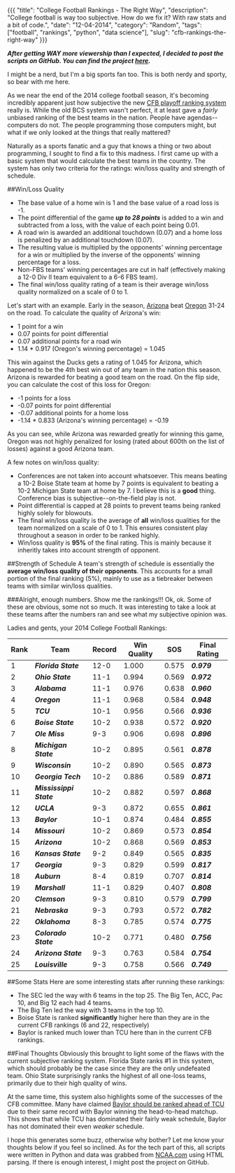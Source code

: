 {{{
  "title": "College Football Rankings - The Right Way",
  "description": "College football is way too subjective. How do we fix it? With raw stats and a bit of code.",
  "date": "12-04-2014",
  "category": "Random",
  "tags": ["football", "rankings", "python", "data science"],
  "slug": "cfb-rankings-the-right-way"
}}}

***After getting WAY more viewership than I expected, I decided to post the scripts on GitHub. You can find the project [here](https://github.com/imdevin567/cfb-rankings).***

I might be a nerd, but I'm a big sports fan too. This is both nerdy and sporty, so bear with me here.

As we near the end of the 2014 college football season, it's becoming incredibly apparent just how subjective the new [CFB playoff ranking system](http://espn.go.com/college-football/rankings/_/poll/21) really is. While the old BCS system wasn't perfect, it at least gave a *fairly* unbiased ranking of the best teams in the nation. People have agendas--computers do not. The people programming those computers might, but what if we only looked at the things that really mattered?

Naturally as a sports fanatic and a guy that knows a thing or two about programming, I sought to find a fix to this madness. I first came up with a basic system that would calculate the best teams in the country. The system has only two criteria for the ratings: win/loss quality and strength of schedule.

##Win/Loss Quality
- The base value of a home win is 1 and the base value of a road loss is -1.
- The point differential of the game ***up to 28 points*** is added to a win and subtracted from a loss, with the value of each point being 0.01.
- A road win is awarded an additional touchdown (0.07) and a home loss is penalized by an additional touchdown (0.07).
- The resulting value is multiplied by the opponents' winning percentage for a win or multiplied by the inverse of the opponents' winning percentage for a loss.
- Non-FBS teams' winning percentages are cut in half (effectively making a 12-0 Div II team equivalent to a 6-6 FBS team).
- The final win/loss quality rating of a team is their average win/loss quality normalized on a scale of 0 to 1.

Let's start with an example. Early in the season, [Arizona](http://espn.go.com/college-football/team/_/id/12/arizona-wildcats) beat [Oregon](http://espn.go.com/college-football/team/_/id/2483/oregon-ducks) 31-24 on the road. To calculate the quality of Arizona's win:

- 1 point for a win
- 0.07 points for point differential
- 0.07 additional points for a road win
- 1.14 * 0.917 (Oregon's winning percentage) = 1.045

This win against the Ducks gets a rating of 1.045 for Arizona, which happened to be the 4th best win out of any team in the nation this season. Arizona is rewarded for beating a good team on the road. On the flip side, you can calculate the cost of this loss for Oregon:

- -1 points for a loss
- -0.07 points for point differential
- -0.07 additional points for a home loss
- -1.14 * 0.833 (Arizona's winning percentage) = -0.19

As you can see, while Arizona was rewarded greatly for winning this game, Oregon was not highly penalized for losing (rated about 600th on the list of losses) against a good Arizona team.

A few notes on win/loss quality:

- Conferences are not taken into account whatsoever. This means beating a 10-2 Boise State team at home by 7 points is equivalent to beating a 10-2 Michigan State team at home by 7. I believe this is a **good** thing. Conference bias is subjective--on-the-field play is not.
- Point differential is capped at 28 points to prevent teams being ranked highly solely for blowouts.
- The final win/loss quality is the average of **all** win/loss qualities for the team normalized on a scale of 0 to 1. This ensures consistent play throughout a season in order to be ranked highly.
- Win/loss quality is **95%** of the final rating. This is mainly because it inheritly takes into account strength of opponent.

##Strength of Schedule
A team's strength of schedule is essentially the **average win/loss quality of their opponents**. This accounts for a small portion of the final ranking (5%), mainly to use as a tiebreaker between teams with similar win/loss qualities.

###Alright, enough numbers. Show me the rankings!!!
Ok, ok. Some of these are obvious, some not so much. It was interesting to take a look at these teams after the numbers ran and see what my subjective opinion was.

Ladies and gents, your 2014 College Football Rankings:

| **Rank** | **Team**                | **Record** | **Win Quality** | **SOS** | **Final Rating** |
|----------|-------------------------|------------|-----------------|---------|------------------|
| 1        | ***Florida State***     | 12-0       | 1.000           | 0.575   | ***0.979***      |
| 2        | ***Ohio State***        | 11-1       | 0.994           | 0.569   | ***0.972***      |
| 3        | ***Alabama***           | 11-1       | 0.976           | 0.638   | ***0.960***      |
| 4        | ***Oregon***            | 11-1       | 0.968           | 0.584   | ***0.948***      |
| 5        | ***TCU***               | 10-1       | 0.956           | 0.566   | ***0.936***      |
| 6        | ***Boise State***       | 10-2       | 0.938           | 0.572   | ***0.920***      |
| 7        | ***Ole Miss***          | 9-3        | 0.906           | 0.698   | ***0.896***      |
| 8        | ***Michigan State***    | 10-2       | 0.895           | 0.561   | ***0.878***      |
| 9        | ***Wisconsin***         | 10-2       | 0.890           | 0.565   | ***0.873***      |
| 10       | ***Georgia Tech***      | 10-2       | 0.886           | 0.589   | ***0.871***      |
| 11       | ***Mississippi State*** | 10-2       | 0.882           | 0.597   | ***0.868***      |
| 12       | ***UCLA***              | 9-3        | 0.872           | 0.655   | ***0.861***      |
| 13       | ***Baylor***            | 10-1       | 0.874           | 0.484   | ***0.855***      |
| 14       | ***Missouri***          | 10-2       | 0.869           | 0.573   | ***0.854***      |
| 15       | ***Arizona***           | 10-2       | 0.868           | 0.569   | ***0.853***      |
| 16       | ***Kansas State***      | 9-2        | 0.849           | 0.565   | ***0.835***      |
| 17       | ***Georgia***           | 9-3        | 0.829           | 0.599   | ***0.817***      |
| 18       | ***Auburn***            | 8-4        | 0.819           | 0.707   | ***0.814***      |
| 19       | ***Marshall***          | 11-1       | 0.829           | 0.407   | ***0.808***      |
| 20       | ***Clemson***           | 9-3        | 0.810           | 0.579   | ***0.799***      |
| 21       | ***Nebraska***          | 9-3        | 0.793           | 0.572   | ***0.782***      |
| 22       | ***Oklahoma***          | 8-3        | 0.785           | 0.574   | ***0.775***      |
| 23       | ***Colorado State***    | 10-2       | 0.771           | 0.480   | ***0.756***      |
| 24       | ***Arizona State***     | 9-3        | 0.763           | 0.584   | ***0.754***      |
| 25       | ***Louisville***        | 9-3        | 0.758           | 0.566   | ***0.749***      |

##Some Stats
Here are some interesting stats after running these rankings:

- The SEC led the way with 6 teams in the top 25. The Big Ten, ACC, Pac 10, and Big 12 each had 4 teams.
- The Big Ten led the way with 3 teams in the top 10.
- Boise State is ranked **significantly** higher here than they are in the current CFB rankings (6 and 22, respectively)
- Baylor is ranked much lower than TCU here than in the current CFB rankings.

##Final Thoughts
Obviously this brought to light some of the flaws with the current subjective ranking system. Florida State ranks #1 in this system, which should probably be the case since they are the only undefeated team. Ohio State surprisingly ranks the highest of all one-loss teams, primarily due to their high quality of wins.

At the same time, this system also highlights some of the successes of the CFB committee. Many have claimed [Baylor should be ranked ahead of TCU](http://www.nola.com/lsu/index.ssf/2014/12/should_tcu_be_ranked_above_bay.html) due to their same record with Baylor winning the head-to-head matchup. This shows that while TCU has dominated their fairly weak schedule, Baylor has not dominated their even *weaker* schedule.

I hope this generates some buzz, otherwise why bother? Let me know your thoughts below if you feel so inclined.  As for the tech part of this, all scripts were written in Python and data was grabbed from [NCAA.com](http://ncaa.com) using HTML parsing. If there is enough interest, I might post the project on GitHub.



